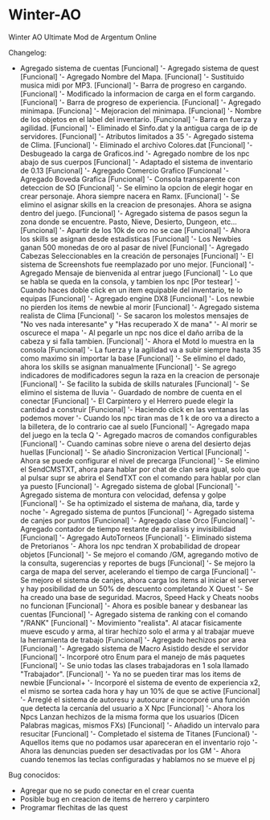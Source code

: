 # Winter-AO
Winter AO Ultimate Mod de Argentum Online

Changelog:

- Agregado sistema de cuentas [Funcional] <Lorwik>
'- Agregado sistema de quest [Funcional] <Lorwik>
'- Agregado Nombre del Mapa. [Funcional] <Lorwik>
'- Sustituido musica midi por MP3. [Funcional] <Lorwik>
'- Barra de progreso en cargando. [Funcional] <Lorwik>
'- Modificado la informacion de carga en el form cargando. [Funcional] <Lorwik>
'- Barra de progreso de experiencia. [Funcional] <Lorwik>
'- Agregado minimapa. [Funciona] <Lorwik>
'- Mejoracion del minimapa. [Funcional] <Lorwik>
'- Nombre de los objetos en el label del inventario. [Funcional] <Lorwik>
'- Barra en fuerza y agilidad. [Funcional] <Lorwik>
'- Eliminado el Sinfo.dat y la antigua carga de ip de servidores. [Funcional] <Lorwik>
'- Atributos limitados a 35 <Lorwik>
'- Agregado sistema de Clima. [Funcional] <Lorwik>
'- Eliminado el archivo Colores.dat [Funcional] <Lorwik>
'- Desbugeado la carga de Graficos.ind <Lorwik>
'- Agregado nombre de los npc abajo de sus cuerpos [Funcional] <Lorwik>
'- Adaptado el sistema de inventario de 0.13 [Funcional] <Lorwik>
'- Agregado Comercio Grafico [Funcional <Lorwik>
'- Agregado Boveda Grafica [Funcional] <Lorwik>
'- Consola transparente con deteccion de SO [Funcional] <Lorwik>
'- Se elimino la opcion de elegir hogar en crear personaje. Ahora siempre nacera en Ramx. [Funcional] <Lorwik>
'- Se elimino el asignar skills en la creacion de presonajes. Ahora se asigna dentro del juego. [Funcional] <Lorwik>
'- Agregado sistema de pasos segun la zona donde se encuentre. Pasto, Nieve, Desierto, Dungeon, etc... [Funcional] <Lorwik>
'- Apartir de los 10k de oro no se cae [Funcional] <Lorwik>
'- Ahora los skills se asignan desde estadisticas [Funcional] <Lorwik>
'- Los Newbies ganan 500 monedas de oro al pasar de nivel [Funcional] <Lorwik>
'- Agregado Cabezas Seleccionables en la creación de personajes [Funcional] <Lorwik>
'- El sistema de Screenshots fue reemplazado por uno mejor. [Funcional] <Lorwik>
'- Agregado Mensaje de bienvenida al entrar juego [Funcional] <Lorwik>
'- Lo que se habla se queda en la consola, y tambien los npc [Por testear] <Lorwik>
'- Cuando haces doble click en un item equipable del inventario, te lo equipas [Funcional] <Lorwik>
'- Agregado engine DX8 [Funcional] <Lorwik>
'- Los newbie no pierden los items de newbie al morir [Funcional] <Lorwik>
'- Agregado sistema realista de Clima [Funcional] <Lorwik>
'- Se sacaron los molestos mensajes de "No ves nada interesante" y "Has recuperado X de mana" <Lorwik>
'- Al morir se oscurece el mapa <Lorwik>
'- Al pegarle un npc nos dice el daño arriba de la cabeza y si falla tambien. [Funcional] <Lorwik>
'- Ahora el Motd lo muestra en la consola [Funcional] <Lorwik>
'- La fuerza y la agilidad va a subir siempre hasta 35 como maximo sin importar la base [Funcional] <Lorwik>
'- Se elimino el dado, ahora los skills se asignan manualmente [Funcional] <Lorwik>
'- Se agrego indicadores de modificadores segun la raza en la creacion de personaje [Funcional] <Lorwik>
'- Se facilito la subida de skills naturales [Funcional] <Lorwik>
'- Se elimino el sistema de lluvia <Lorwik>
'- Guardado de nombre de cuenta en el conectar [Funcional] <Lorwik>
'- El Carpintero y el Herrero puede elegir la cantidad a construir [Funcional] <Lorwik>
'- Haciendo click en las ventanas las podemos mover <Lorwik>
'- Cuando los npc tiran mas de 1 k de oro va a directo a la billetera, de lo contrario cae al suelo [Funcional] <Lorwik>
'- Agregado mapa del juego en la tecla Q <Lorwik>
'- Agregado macros de comandos configurables [Funcional] <Lorwik>
'- Cuando caminas sobre nieve o arena del desierto dejas huellas [Funcional] <Lorwik>
'- Se añadio Sincronizacion Vertical [Funcional] <Lorwik>
'- Ahora se puede configurar el nivel de precarga [Funcional] <Lorwik>
'- Se elimino el SendCMSTXT, ahora para hablar por chat de clan sera igual, solo que al pulsar supr se abrira el SendTXT con el comando para hablar por clan ya puesto [Funcional] <Lorwik>
'- Agregado sistema de global [Funcional] <Lorwik>
'- Agregado sistema de montura con velocidad, defensa y golpe [Funcional] <Lorwik>
'- Se ha optimizado el sistema de mañana, dia, tarde y noche <Lorwik>
'- Agregado sistema de puntos [Funcional] <Lorwik>
'- Agregado sistema de canjes por puntos [Funcional] <Lorwik>
'- Agregado clase Orco [Funcional] <Lorwik>
'- Agregado contador de tiempo restante de paralisis y invisibilidad [Funcional] <Lorwik>
'- Agregado AutoTorneos [Funcional] <Lorwik>
'- Eliminado sistema de Pretorianos <Lorwik>
'- Ahora los npc tendran X probabilidad de dropear objetos [Funcional] <Lorwik>
'- Se mejoro el comando /GM, agregando motivo de la consulta, sugerencias y reportes de bugs [Funcional] <Lorwik>
'- Se mejoro la carga de mapa del server, acelerando el tiempo de carga [Funcional] <Lorwik>
'- Se mejoro el sistema de canjes, ahora carga los items al iniciar el server y hay posibilidad de un 50% de descuento completando X Quest <Lorwik>
'- Se ha creado una base de seguridad. Macros, Speed Hack y Cheats noobs no funcionan [Funcional] <Lorwik>
'- Ahora es posible banear y desbanear las cuentas [Funcional] <Lorwik>
'- Agregado sistema de ranking con el comando "/RANK" [Funcional] <Lorwik>
'- Movimiento "realista". Al atacar fisicamente mueve escudo y arma, al tirar hechizo solo el arma y al trabajar mueve la herramienta de trabajo [Funcional] <Lorwik>
'- Agregado hechizos por area [Funcional] <Lorwik>
'- Agregado sistema de Macro Asistido desde el servidor [Funcional] <MaxTus>
'- Incorporé otro Enum para el manejo de más paquetes [Funcional] <Maxtus>
'- Se unio todas las clases trabajadoras en 1 sola llamado "Trabajador". [Funcional] <Lorwik>
'- Ya no se pueden tirar mas los items de newbie [Funcional+ <Lorwik>
'- Incorporé el sistema de evento de experiencia x2, el mismo se sortea cada hora y hay un 10% de que se active [Funcional] <Maxtus>
'- Arreglé el sistema de autoresu y autocurar e incorporé una función que detecta la cercanía del usuario a X Npc [Funcional] <Maxtus>
'- Ahora los Npcs Lanzan hechizos de la misma forma que los usuarios (Dicen Palabras magicas, mismos FXs) [Funcional] <Maxtus>
'- Añadido un intervalo para resucitar [Funcional] <Maxtus>
'- Completado el sistema de Titanes [Funcional} <Lorwik>
'- Aquellos items que no podamos usar apareceran en el inventario rojo <Lorwik>
'- Ahora las denuncias pueden ser desactivadas por los GM <Lorwik>
'- Ahora cuando tenemos las teclas configuradas y hablamos no se mueve el pj <Lorwik>


Bug conocidos:

- Agregar que no se pudo conectar en el crear cuenta <bug>
- Posible bug en creacion de items de herrero y carpintero <bug>
- Programar flechitas de las quest <bug>

